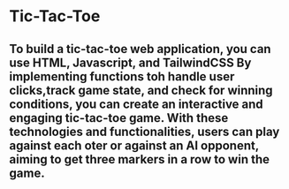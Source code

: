 # Tic-Tac-Toe
## To build a tic-tac-toe web application, you can use HTML, Javascript, and TailwindCSS By implementing functions toh handle user clicks,track game state, and check for winning conditions, you can create an interactive and engaging tic-tac-toe game. With these technologies and functionalities, users can play against each oter or against an AI opponent, aiming to get three markers in a row to win the game.
